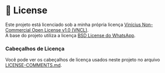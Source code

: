 # 📜 License

Este projeto está licenciado sob a minha própria licença [Vinícius Non-Commercial Open License v1.0 (VNCL)](./licenses/VNCL-LICENSE).  
A base do projeto utiliza a licença [BSD License do WhatsApp](./licenses/WHATSAPP-LICENSE).

### Cabeçalhos de Licença

Você pode ver os cabeçalhos de licença usados neste projeto no arquivo [LICENSE-COMMENTS.md](./docs/LICENSE-COMMENTS.md).
